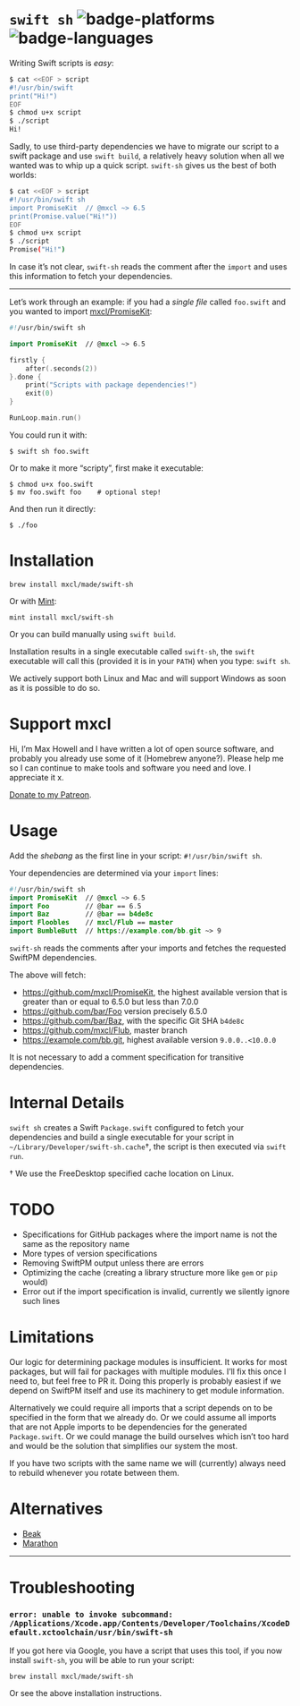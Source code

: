 # `swift sh` ![badge-platforms] ![badge-languages]

Writing Swift scripts is *easy*:

```sh
$ cat <<EOF > script
#!/usr/bin/swift
print("Hi!")
EOF
$ chmod u+x script
$ ./script
Hi!
```

Sadly, to use third-party dependencies we have to migrate our script to a swift
package and use `swift build`, a relatively heavy solution when all we wanted
was to whip up a quick script. `swift-sh` gives us the best of both worlds:

```sh
$ cat <<EOF > script
#!/usr/bin/swift sh
import PromiseKit  // @mxcl ~> 6.5
print(Promise.value("Hi!"))
EOF
$ chmod u+x script
$ ./script
Promise("Hi!")
```

In case it’s not clear, `swift-sh` reads the comment after the `import` and
uses this information to fetch your dependencies.

---

Let’s work through an example: if you had a *single file* called `foo.swift`
and you wanted to import [mxcl/PromiseKit](https://github.com/mxcl/PromiseKit):

```swift
#!/usr/bin/swift sh

import PromiseKit  // @mxcl ~> 6.5

firstly {
    after(.seconds(2))
}.done {
    print("Scripts with package dependencies!")
    exit(0)
}

RunLoop.main.run()
```

You could run it with:

```
$ swift sh foo.swift
```

Or to make it more “scripty”, first make it executable:

```
$ chmod u+x foo.swift
$ mv foo.swift foo    # optional step!
```

And then run it directly:

```
$ ./foo
```

# Installation

```
brew install mxcl/made/swift-sh
```

Or with [Mint](https://github.com/yonaskolb/Mint):

```
mint install mxcl/swift-sh
```

Or you can build manually using `swift build`.

Installation results in a single executable called `swift-sh`, the `swift`
executable will call this (provided it is in your `PATH`) when you type:
`swift sh`.

We actively support both Linux and Mac and will support Windows as soon as it is
possible to do so.

# Support mxcl

Hi, I’m Max Howell and I have written a lot of open source software, and
probably you already use some of it (Homebrew anyone?). Please help me so I
can continue to make tools and software you need and love. I appreciate it x.

[Donate to my Patreon](https://patreon.com/mxcl).

# Usage

Add the *shebang* as the first line in your script: `#!/usr/bin/swift sh`.

Your dependencies are determined via your `import` lines:

```swift
#!/usr/bin/swift sh
import PromiseKit  // @mxcl ~> 6.5
import Foo         // @bar == 6.5
import Baz         // @bar == b4de8c
import Floobles    // mxcl/Flub == master
import BumbleButt  // https://example.com/bb.git ~> 9
```

`swift-sh` reads the comments after your imports and fetches the requested
SwiftPM dependencies.

The above will fetch:

* https://github.com/mxcl/PromiseKit, the highest available version that is
    greater than or equal to 6.5.0 but less than 7.0.0
* https://github.com/bar/Foo version precisely 6.5.0
* https://github.com/bar/Baz, with the specific Git SHA `b4de8c`
* https://github.com/mxcl/Flub, master branch
* https://example.com/bb.git, highest available version `9.0.0..<10.0.0`

It is not necessary to add a comment specification for transitive dependencies.

# Internal Details

`swift sh` creates a Swift `Package.swift` configured to fetch your dependencies
and build a single executable for your script in `~/Library/Developer/swift-sh.cache`†,
the script is then executed via `swift run`.

† We use the FreeDesktop specified cache location on Linux.

# TODO

* Specifications for GitHub packages where the import name is not the same as
    the repository name
* More types of version specifications
* Removing SwiftPM output unless there are errors
* Optimizing the cache (creating a library structure more like `gem` or `pip`
    would)
* Error out if the import specification is invalid, currently we silently ignore
    such lines

# Limitations

Our logic for determining package modules is insufficient. It works for most
packages, but will fail for packages with multiple modules. I’ll fix this once
I need to, but feel free to PR it. Doing this properly is probably easiest if
we depend on SwiftPM itself and use its machinery to get module information.

Alternatively we could require all imports that a script depends on to be
specified in the form that we already do. Or we could assume all imports that
are not Apple imports to be dependencies for the generated `Package.swift`. Or
we could manage the build ourselves which isn’t too hard and would be the
solution that simplifies our system the most.

If you have two scripts with the same name we will (currently) always need to 
rebuild whenever you rotate between them. 

# Alternatives

* [Beak](https://github.com/yonaskolb/Beak)
* [Marathon](https://github.com/JohnSundell/Marathon)

---

# Troubleshooting

### `error: unable to invoke subcommand: /Applications/Xcode.app/Contents/Developer/Toolchains/XcodeDefault.xctoolchain/usr/bin/swift-sh`

If you got here via Google, you have a script that uses this tool, if you now
install `swift-sh`, you will be able to run your script:

    brew install mxcl/made/swift-sh

Or see the above installation instructions.

[badge-languages]: https://img.shields.io/badge/languages-Swift%204.2-orange.svg
[badge-platforms]: https://img.shields.io/badge/platforms-macOS%20%7C%20Linux-lightgrey.svg
